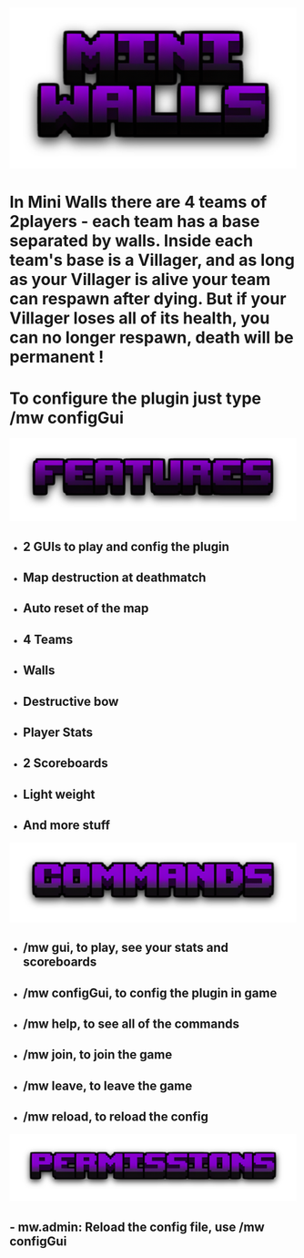 ![](pictures/miniwalls.png)

# In Mini Walls there are 4 teams of 2players - each team has a base separated by walls. Inside each team's base is a Villager, and as long as your Villager is alive your team can respawn after dying. But if your Villager loses all of its health, you can no longer respawn, death will be permanent !
# To configure the plugin just type /mw configGui
![](pictures/features.png)
* ## 2 GUIs to play and config the plugin
* ## Map destruction at deathmatch
* ## Auto reset of the map
* ## 4 Teams
* ## Walls
* ## Destructive bow
* ## Player Stats
* ## 2 Scoreboards
* ## Light weight
* ## And more stuff
![](pictures/commands.png)
* ## /mw gui, to play, see your stats and scoreboards
* ## /mw configGui, to config the plugin in game
* ## /mw help, to see all of the commands
* ## /mw join, to join the game
* ## /mw leave, to leave the game
* ## /mw reload, to reload the config
![](pictures/permissions.png)
## - mw.admin: Reload the config file, use /mw configGui